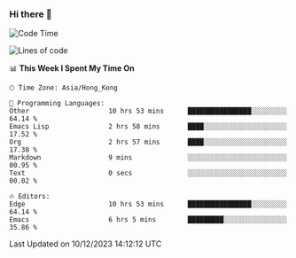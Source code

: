 ### Hi there 👋

<!--
**nicehiro/nicehiro** is a ✨ _special_ ✨ repository because its `README.md` (this file) appears on your GitHub profile.

Here are some ideas to get you started:

- 🔭 I’m currently working on ...
- 🌱 I’m currently learning ...
- 👯 I’m looking to collaborate on ...
- 🤔 I’m looking for help with ...
- 💬 Ask me about ...
- 📫 How to reach me: ...
- 😄 Pronouns: ...
- ⚡ Fun fact: ...
-->

<!--START_SECTION:waka-->
![Code Time](http://img.shields.io/badge/Code%20Time-136%20hrs%2019%20mins-blue)

![Lines of code](https://img.shields.io/badge/From%20Hello%20World%20I%27ve%20Written-2.6%20million%20lines%20of%20code-blue)

📊 **This Week I Spent My Time On** 

```text
🕑︎ Time Zone: Asia/Hong_Kong

💬 Programming Languages: 
Other                    10 hrs 53 mins      ████████████████░░░░░░░░░   64.14 % 
Emacs Lisp               2 hrs 58 mins       ████░░░░░░░░░░░░░░░░░░░░░   17.52 % 
Org                      2 hrs 57 mins       ████░░░░░░░░░░░░░░░░░░░░░   17.38 % 
Markdown                 9 mins              ░░░░░░░░░░░░░░░░░░░░░░░░░   00.95 % 
Text                     0 secs              ░░░░░░░░░░░░░░░░░░░░░░░░░   00.02 % 

🔥 Editors: 
Edge                     10 hrs 53 mins      ████████████████░░░░░░░░░   64.14 % 
Emacs                    6 hrs 5 mins        █████████░░░░░░░░░░░░░░░░   35.86 % 
```


 Last Updated on 10/12/2023 14:12:12 UTC
<!--END_SECTION:waka-->
